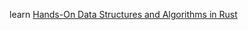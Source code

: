 learn [Hands-On Data Structures and Algorithms in Rust](https://www.udemy.com/course/hands-on-data-structures-and-algorithms-in-rust)
